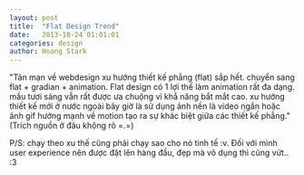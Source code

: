 ```yaml
---
layout: post
title:  "Flat Design Trend"
date:   2013-10-24 01:01:01 
categories: design
author: Hoang Stark
---
```

"Tản mạn về webdesign xu hướng thiết kế phẳng (flat) sắp hết. chuyển sang flat + gradian + animation. Flat design có 1 lợi thế làm animation rất đa dạng. mầu tươi sáng vẫn rất được ưa chuộng vì khẳ năng bắt mắt cao. xu hướng thiết kế mới ở nước ngoài bây giờ là sử dụng ảnh nền là video ngắn hoặc ảnh gif hướng mạnh về motion tạo ra sự khác biệt giữa các thiết kế phẳng." (Trích nguồn ở đâu không rõ =.=)

P/S: chạy theo xu thế cũng phải chạy sao cho nó tinh tế :v. Đối với mình user experience nên được đặt lên hàng đầu, đẹp mà vô dụng thì cũng vứt.. :3
